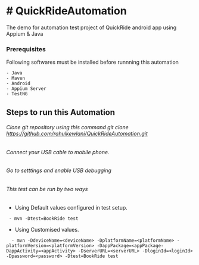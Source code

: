 # # QuickRideAutomation

The demo for automation test project of QuickRide android app using Appium & Java
### Prerequisites
Following softwares must be installed before runnning this automation

```
- Java
- Maven
- Android
- Appium Server
- TestNG 
```

## Steps to run this Automation
###### Clone git repository using this command git clone https://github.com/rahulkewlani/QuickRideAutomation.git
###### Connect your USB cable to mobile phone.
###### Go to setttings and enable USB debugging
###### This test can be run by two ways

- Using Default values configured in test setup.
 ```
  - mvn -Dtest=BookRide test
```
- Using Customised values.
```
  - mvn -DdeviceName=<deviceName> -DplatformName=<platformName> -platformVersion=<platformVersion> -DappPackage=<appPackage-DappActivity=<appActivity> -DserverURL=<serverURL> -DloginId=<loginId> -Dpassword=<password> -Dtest=BookRide test
```
